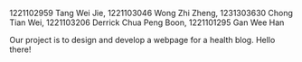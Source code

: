 1221102959 Tang Wei Jie, 1221103046 Wong Zhi Zheng, 1231303630 Chong Tian Wei, 1221103206 Derrick Chua Peng Boon, 1221101295 Gan Wee Han

Our project is to design and develop a webpage for a health blog.
Hello there!
